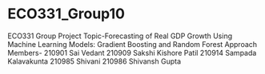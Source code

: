 # ECO331_Group10
ECO331 Group Project
Topic-Forecasting of Real GDP Growth Using Machine Learning Models: Gradient Boosting and Random Forest Approach
Members-
210901 Sai Vedant
210909 Sakshi Kishore Patil
210914 Sampada Kalavakunta
210985 Shivani
210986 Shivansh Gupta
